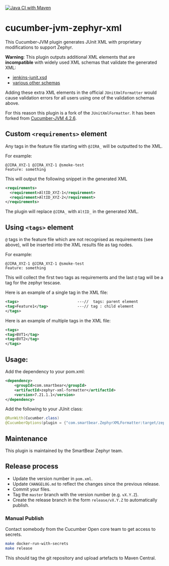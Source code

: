 [![Java CI with Maven](https://github.com/SmartBear/cucumber-jvm-zephyr-xml/workflows/Java%20CI%20with%20Maven/badge.svg)](https://github.com/SmartBear/cucumber-jvm-zephyr-xml/actions?query=workflow%3A%22Java+CI+with+Maven%22)

# cucumber-jvm-zephyr-xml

This Cucumber-JVM plugin generates JUnit XML with proprietary modifications to support Zephyr.

**Warning**: This plugin outputs additional XML elements that are **incompatible**
with widely used XML schemas that validate the generated XML:

* [jenkins-junit.xsd](https://github.com/junit-team/junit5/blob/main/platform-tests/src/test/resources/jenkins-junit.xsd)
* [various other schemas](https://stackoverflow.com/questions/442556/spec-for-junit-xml-output)

Adding these extra XML elements in the official `JUnitXmlFormatter` would cause
validation errors for all users using one of the validation schemas above.

For this reason this plugin is a fork of the `JUnitXmlFormatter`. It has been forked from [Cucumber-JVM 4.2.6](https://github.com/cucumber/cucumber-jvm/blob/main/CHANGELOG.md#426-2019-03-06).

## Custom `<requirements>` element

Any tags in the feature file starting with `@JIRA_` will be outputted to the XML.

For example:

```gherkin
@JIRA_XYZ-1 @JIRA_XYZ-1 @smoke-test
Feature: something
```

This will output the following snippet in the generated XML

```xml
<requirements>
  <requirement>AltID_XYZ-1</requirement>
  <requirement>AltID_XYZ-2</requirement>
</requirements>
```

The plugin will replace `@JIRA_` with `AltID_` in the generated XML.

## Using `<tags>` element

`@` tags in the feature file which are not recognised as requirements (see above), will be inserted into the XML results file as tag nodes.

For example:

```gherkin
@JIRA_XYZ-1 @JIRA_XYZ-1 @smoke-test
Feature: something
```

This will collect the first two tags as requirements and the last `@` tag will be a tag for the zephyr tescase.

Here is an example of a single tag in the XML file:
```xml
<tags>                          ---//  tags: parent element
<tag>Feature1</tag>             ---// tag : child element
</tags>  
```

Here is an example of multiple tags in the XML file:
```xml
<tags>
<tag>BVT1</tag>
<tag>BVT2</tag>
</tags>
```

## Usage:

Add the dependency to your pom.xml:

```xml
<dependency>
    <groupId>com.smartbear</groupId>
    <artifactId>zephyr-xml-formatter</artifactId>
    <version>7.21.1.1</version>
</dependency>
```

Add the following to your JUnit class:

```java
@RunWith(Cucumber.class)
@CucumberOptions(plugin = {"com.smartbear.ZephyrXMLFormatter:target/zephyr.xml"})
```

## Maintenance

This plugin is maintained by the SmartBear Zephyr team.

## Release process

* Update the version number in `pom.xml`.
* Update `CHANGELOG.md` to reflect the changes since the previous release.
* Commit your files.
* Tag the `master` branch with the version number (e.g. `vX.Y.Z`).
* Create the release branch in the form `release/vX.Y.Z` to automatically publish.

### Manual Publish

Contact somebody from the Cucumber Open core team to get access to secrets.

```bash
make docker-run-with-secrets
make release
```

This should tag the git repository and upload artefacts to Maven Central.
